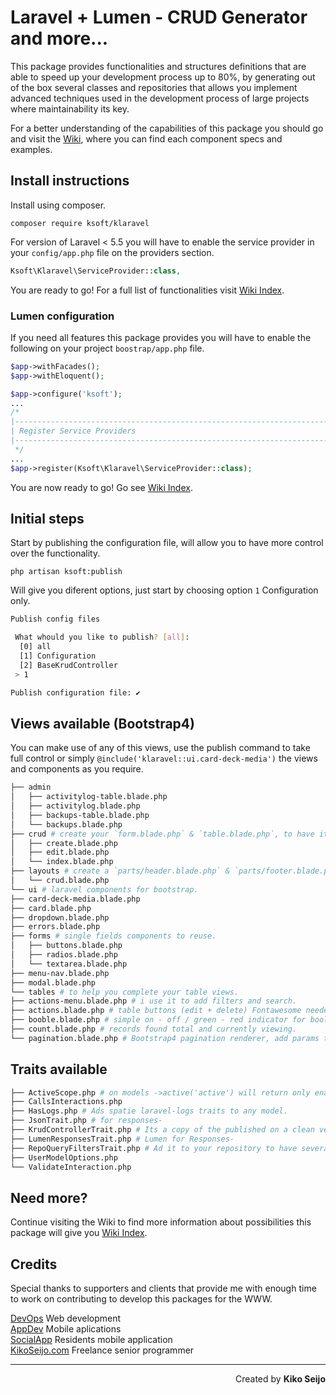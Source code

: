 # Laravel + Lumen - CRUD Generator and more...

This package provides functionalities and structures definitions that are able to speed up your development process up to 80%, by generating out of the box several classes and repositories that allows you implement advanced techniques used in the development process of large projects where maintainability its key.

For a better understanding of the capabilities of this package you should go and
visit the [Wiki](https://github.com/kikoseijo/kLaravel/wiki/Wiki-Credits-&-thanks), where you can find each component specs and examples.

## Install instructions

Install using composer.

```
composer require ksoft/klaravel
```

For version of Laravel < 5.5 you will have to enable the service provider in your `config/app.php` file on the providers section.

```php
Ksoft\Klaravel\ServiceProvider::class,
```

You are ready to go! For a full list of functionalities visit [Wiki Index](https://github.com/kikoseijo/kLaravel/wiki/Wiki-Credits-&-thanks).

### Lumen configuration

If you need all features this package provides you will have to enable the following on your project `boostrap/app.php` file.

```php
$app->withFacades();
$app->withEloquent();

$app->configure('ksoft');
...
/*
|--------------------------------------------------------------------------
| Register Service Providers
|--------------------------------------------------------------------------
 */
...
$app->register(Ksoft\Klaravel\ServiceProvider::class);
```

You are now ready to go! Go see [Wiki Index](https://github.com/kikoseijo/kLaravel/wiki/Wiki-Credits-&-thanks).

## Initial steps

Start by publishing the configuration file, will allow you to have more control over the functionality.

```
php artisan ksoft:publish
```

Will give you diferent options, just start by choosing option `1` Configuration only.

```bash
Publish config files

 What whould you like to publish? [all]:
  [0] all
  [1] Configuration
  [2] BaseKrudController
 > 1

Publish configuration file: ✔
```

## Views available (Bootstrap4)

You can make use of any of this views, use the publish command to take full control or simply `@include('klaravel::ui.card-deck-media')` the views and components as you require.

```bash
├── admin
│   ├── activitylog-table.blade.php
│   ├── activitylog.blade.php
│   ├── backups-table.blade.php
│   └── backups.blade.php
├── crud # create your `form.blade.php` & `table.blade.php`, to have it working.
│   ├── create.blade.php
│   ├── edit.blade.php
│   └── index.blade.php
├── layouts # create a `parts/header.blade.php` & `parts/footer.blade.php`
│   └── crud.blade.php
└── ui # laravel components for bootstrap.
├── card-deck-media.blade.php
├── card.blade.php
├── dropdown.blade.php
├── errors.blade.php
├── forms # single fields components to reuse.
│   ├── buttons.blade.php
│   ├── radios.blade.php
│   └── textarea.blade.php
├── menu-nav.blade.php
├── modal.blade.php
└── tables # to help you complete your table views.
├── actions-menu.blade.php # i use it to add filters and search.
├── actions.blade.php # table buttons (edit + delete) Fontawesome needed.
├── booble.blade.php # simple on - off / green - red indicator for booleans.
├── count.blade.php # records found total and currently viewing.
└── pagination.blade.php # Bootstrap4 pagination renderer, add params to merge on links using config file.
```

## Traits available

```bash
├── ActiveScope.php # on models ->active('active') will return only enabled items.
├── CallsInteractions.php
├── HasLogs.php # Ads spatie laravel-logs traits to any model.
├── JsonTrait.php # for responses-
├── KrudControllerTrait.php # Its a copy of the published on a clean version for lumen.
├── LumenResponsesTrait.php # Lumen for Responses-
├── RepoQueryFiltersTrait.php # Ad it to your repository to have several query methods for more complex filters.
├── UserModelOptions.php
└── ValidateInteraction.php
```

## Need more?

Continue visiting the Wiki to find more information about possibilities this package will give you [Wiki Index](https://github.com/kikoseijo/kLaravel/wiki).

## Credits

Special thanks to supporters and clients that provide me with enough time to work on contributing to develop this packages for the WWW.

[DevOps](https://sunnyface.com 'Programador ios málaga Marbella') Web development  
[AppDev](https://gestorapp.com 'Gestor de aplicaciones moviles en málaga, mijas, marbella') Mobile aplications  
[SocialApp](https://sosvecinos.com 'Plataforma móvil para la gestion de comunidades') Residents mobile application  
[KikoSeijo.com](https://kikoseijo.com 'Programador freelance movil y Laravel') Freelance senior programmer

---

<div dir=rtl markdown=1>Created by <b>Kiko Seijo</b></div>
